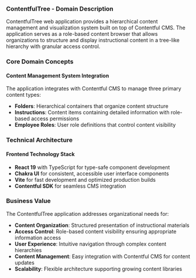### ContentfulTree - Domain Description

ContentfulTree web application provides a hierarchical content management and visualization system built on top of Contentful CMS. 
The application serves as a role-based content browser that allows organizations to structure and display instructional 
content in a tree-like hierarchy with granular access control.

### Core Domain Concepts

#### Content Management System Integration
The application integrates with Contentful CMS to manage three primary content types:
- **Folders**: Hierarchical containers that organize content structure
- **Instructions**: Content items containing detailed information with role-based access permissions
- **Employee Roles**: User role definitions that control content visibility

### Technical Architecture

#### Frontend Technology Stack
- **React 19** with TypeScript for type-safe component development
- **Chakra UI** for consistent, accessible user interface components
- **Vite** for fast development and optimized production builds
- **Contentful SDK** for seamless CMS integration

### Business Value

The ContentfulTree application addresses organizational needs for:
- **Content Organization**: Structured presentation of instructional materials
- **Access Control**: Role-based content visibility ensuring appropriate information access
- **User Experience**: Intuitive navigation through complex content hierarchies
- **Content Management**: Easy integration with Contentful CMS for content updates
- **Scalability**: Flexible architecture supporting growing content libraries
